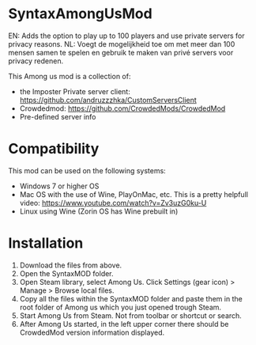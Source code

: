 # SyntaxAmongUsMod
EN: Adds the option to play up to 100 players and use private servers for privacy reasons.
NL: Voegt de mogelijkheid toe om met meer dan 100 mensen samen te spelen en gebruik te maken van privé servers voor privacy redenen.

This Among us mod is a collection of:
- the Imposter Private server client: https://github.com/andruzzzhka/CustomServersClient 
- Crowdedmod: https://github.com/CrowdedMods/CrowdedMod
- Pre-defined server info

# Compatibility
This mod can be used on the following systems:
- Windows 7 or higher OS
- Mac OS with the use of Wine, PlayOnMac, etc. This is a pretty helpfull video: https://www.youtube.com/watch?v=Zv3uzG0ku-U
- Linux using Wine (Zorin OS has Wine prebuilt in)

# Installation
1. Download the files from above.
2. Open the SyntaxMOD folder.
3. Open Steam library, select Among Us. Click Settings (gear icon) > Manage > Browse local files.
4. Copy all the files within the SyntaxMOD folder and paste them in the root folder of Among us which you just opened trough Steam.
5. Start Among Us from Steam. Not from toolbar or shortcut or search.
6. After Among Us started, in the left upper corner there should be CrowdedMod version information displayed.
